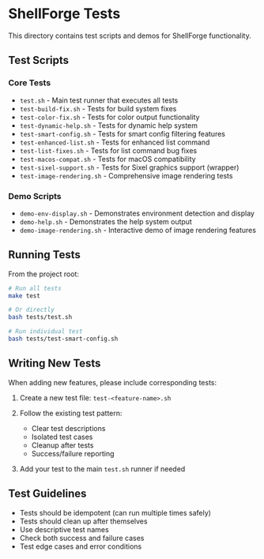 # ShellForge Tests

This directory contains test scripts and demos for ShellForge functionality.

## Test Scripts

### Core Tests
- `test.sh` - Main test runner that executes all tests
- `test-build-fix.sh` - Tests for build system fixes
- `test-color-fix.sh` - Tests for color output functionality
- `test-dynamic-help.sh` - Tests for dynamic help system
- `test-smart-config.sh` - Tests for smart config filtering features
- `test-enhanced-list.sh` - Tests for enhanced list command
- `test-list-fixes.sh` - Tests for list command bug fixes
- `test-macos-compat.sh` - Tests for macOS compatibility
- `test-sixel-support.sh` - Tests for Sixel graphics support (wrapper)
- `test-image-rendering.sh` - Comprehensive image rendering tests

### Demo Scripts
- `demo-env-display.sh` - Demonstrates environment detection and display
- `demo-help.sh` - Demonstrates the help system output
- `demo-image-rendering.sh` - Interactive demo of image rendering features

## Running Tests

From the project root:

```bash
# Run all tests
make test

# Or directly
bash tests/test.sh

# Run individual test
bash tests/test-smart-config.sh
```

## Writing New Tests

When adding new features, please include corresponding tests:

1. Create a new test file: `test-<feature-name>.sh`
2. Follow the existing test pattern:
   - Clear test descriptions
   - Isolated test cases
   - Cleanup after tests
   - Success/failure reporting

3. Add your test to the main `test.sh` runner if needed

## Test Guidelines

- Tests should be idempotent (can run multiple times safely)
- Tests should clean up after themselves
- Use descriptive test names
- Check both success and failure cases
- Test edge cases and error conditions
